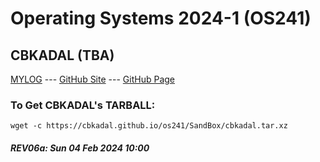 ---
---
# Operating Systems 2024-1 (OS241)

## CBKADAL (TBA)

[MYLOG](TXT/mylog.txt) --- [GitHub Site](https://github.com/cbkadal/os241/) --- [GitHub Page](https://cbkadal.github.io/os241/) 

### To Get CBKADAL's TARBALL:

```
wget -c https://cbkadal.github.io/os241/SandBox/cbkadal.tar.xz

```

##### REV06a: Sun 04 Feb 2024 10:00
